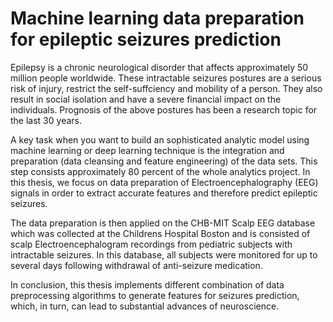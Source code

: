 # Machine learning data preparation for epileptic seizures prediction

Epilepsy is a chronic neurological disorder that affects approximately 50 million people worldwide.
These intractable seizures postures are a serious risk of injury, restrict the self-suffciency and mobility
of a person. They also result in social isolation and have a severe financial impact on the individuals.
Prognosis of the above postures has been a research topic for the last 30 years.

A key task when you want to build an sophisticated analytic model using machine learning or deep
learning technique is the integration and preparation (data cleansing and feature engineering) of the
data sets. This step consists approximately 80 percent of the whole analytics project. In this thesis,
we focus on data preparation of Electroencephalography (EEG) signals in order to extract accurate
features and therefore predict epileptic seizures.

The data preparation is then applied on the CHB-MIT Scalp EEG database which was collected at the
Childrens Hospital Boston and is consisted of scalp Electroencephalogram recordings from pediatric
subjects with intractable seizures. In this database, all subjects were monitored for up to several days
following withdrawal of anti-seizure medication.

In conclusion, this thesis implements different combination of data preprocessing algorithms to generate
features for seizures prediction, which, in turn, can lead to substantial advances of neuroscience.
